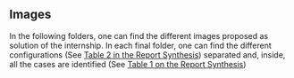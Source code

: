 ## Images

In the following folders, one can find the different images proposed as solution of the internship. In each final folder, one can
find the different configurations (See [Table 2 in the Report Synthesis]()) separated and, inside, all the cases are identified (See [Table 1 on the Report Synthesis]())
